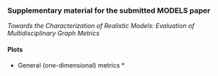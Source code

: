 ### Supplementary material for the submitted MODELS paper 
_Towards the Characterization of Realistic Models: Evaluation of Multidisciplinary Graph Metrics_

#### Plots

* General (one-dimensional) metrics
  * 
